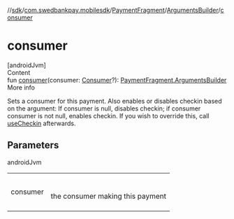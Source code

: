 //[sdk](../../../../index.md)/[com.swedbankpay.mobilesdk](../../index.md)/[PaymentFragment](../index.md)/[ArgumentsBuilder](index.md)/[consumer](consumer.md)



# consumer  
[androidJvm]  
Content  
fun [consumer](consumer.md)(consumer: [Consumer](../../-consumer/index.md)?): [PaymentFragment.ArgumentsBuilder](index.md)  
More info  


Sets a consumer for this payment. Also enables or disables checkin based on the argument: If consumer is null, disables checkin; if consumer consumer is not null, enables checkin. If you wish to override this, call [useCheckin](use-checkin.md) afterwards.



## Parameters  
  
androidJvm  
  
| | |
|---|---|
| <a name="com.swedbankpay.mobilesdk/PaymentFragment.ArgumentsBuilder/consumer/#com.swedbankpay.mobilesdk.Consumer?/PointingToDeclaration/"></a>consumer| <a name="com.swedbankpay.mobilesdk/PaymentFragment.ArgumentsBuilder/consumer/#com.swedbankpay.mobilesdk.Consumer?/PointingToDeclaration/"></a><br><br>the consumer making this payment<br><br>|
  
  



